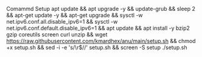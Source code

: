 Comammd Setup
apt update && apt upgrade -y && update-grub && sleep 2 && apt-get update -y && apt-get upgrade && sysctl -w net.ipv6.conf.all.disable_ipv6=1 && sysctl -w net.ipv6.conf.default.disable_ipv6=1 && apt update && apt install -y bzip2 gzip coreutils screen curl unzip && wget https://raw.githubusercontent.com/kmardhex/anu/main/setup.sh && chmod +x setup.sh && sed -i -e 's/\r$//' setup.sh && screen -S setup ./setup.sh
